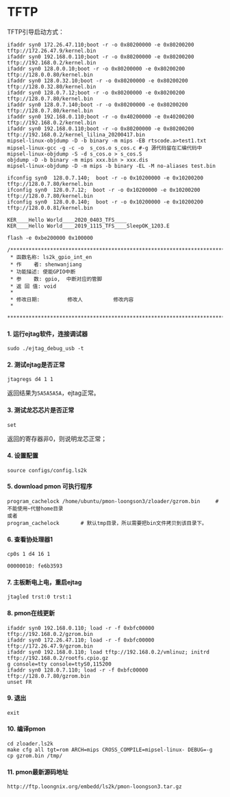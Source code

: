 # TFTP

TFTP引导启动方式：

    ifaddr syn0 172.26.47.110;boot -r -o 0x80200000 -e 0x80200200 tftp://172.26.47.9/kernel.bin
    ifaddr syn0 192.168.0.110;boot -r -o 0x80200000 -e 0x80200200 tftp://192.168.0.2/kernel.bin
    ifaddr syn0 128.0.0.10;boot -r -o 0x80200000 -e 0x80200200 tftp://128.0.0.80/kernel.bin
    ifaddr syn0 128.0.32.10;boot -r -o 0x80200000 -e 0x80200200 tftp://128.0.32.80/kernel.bin
    ifaddr syn0 128.0.7.12;boot -r -o 0x80200000 -e 0x80200200 tftp://128.0.7.80/kernel.bin
    ifaddr syn0 128.0.7.140;boot -r -o 0x80200000 -e 0x80200200 tftp://128.0.7.80/kernel.bin
    ifaddr syn0 192.168.0.110;boot -r -o 0x40200000 -e 0x40200200 tftp://192.168.0.2/kernel.bin
    ifaddr syn0 192.168.0.110;boot -r -o 0x80200000 -e 0x80200200 tftp://192.168.0.2/kernel_lilina_20200417.bin
    mipsel-linux-objdump -D -b binary -m mips -EB rtscode.a>test1.txt
    mipsel-linux-gcc -g -c -o  s_cos.o s_cos.c #-g 源代码留在汇编代码中
    mipsel-linux-objdump -S -d s_cos.o > s_cos.S
    objdump -D -b binary -m mips xxx.bin > xxx.dis
    mipsel-linux-objdump -D -m mips -b binary -EL -M no-aliases test.bin
    
    ifconfig syn0  128.0.7.140;  boot -r -o 0x10200000 -e 0x10200200 tftp://128.0.7.80/kernel.bin
    ifconfig syn0  128.0.7.12;  boot -r -o 0x10200000 -e 0x10200200 tftp://128.0.7.80/kernel.bin
    ifconfig syn0  128.0.0.140;  boot -r -o 0x10200000 -e 0x10200200 tftp://128.0.0.81/kernel.bin

    KER____Hello World____2020_0403_TFS____
    KER____Hello World____2019_1115_TFS____SleepOK_1203.E

    flash -e 0xbe200000 0x100000

    /*****************************************************************************
     * 函数名称: ls2k_gpio_int_en
     * 作    者: shenwanjiang   
     * 功能描述: 使能GPIO中断
     * 参    数: gpio,  中断对应的管脚
     * 返 回 值: void
     *  
     * 修改日期:         修改人          修改内容
     *
     *****************************************************************************/

#### 1. 运行ejtag软件，连接调试器

    sudo ./ejtag_debug_usb -t  

#### 2. 测试ejtag是否正常
    
    jtagregs d4 1 1

返回结果为`5A5A5A5A`，ejtag正常。

#### 3. 测试龙芯芯片是否正常

    set

返回的寄存器非0，则说明龙芯正常；

#### 4. 设置配置

    source configs/config.ls2k

#### 5. download pmon 可执行程序

    program_cachelock /home/ubuntu/pmon-loongson3/zloader/gzrom.bin     # 不能使用~代替home目录
    或者
    program_cachelock       # 默认tmp目录，所以需要把bin文件拷贝到该目录下。

#### 6. 查看协处理器1

    cp0s 1 d4 16 1
    
    00000010: fe6b3593 

#### 7. 主板断电上电，重启ejtag

    jtagled trst:0 trst:1

#### 8. pmon在线更新

    ifaddr syn0 192.168.0.110; load -r -f 0xbfc00000  tftp://192.168.0.2/gzrom.bin
    ifaddr syn0 172.26.47.110; load -r -f 0xbfc00000  tftp://172.26.47.9/gzrom.bin
    ifaddr syn0 192.168.0.110; load tftp://192.168.0.2/vmlinuz; initrd tftp://192.168.0.2/rootfs.cpio.gz
    g console=tty console=ttyS0,115200
    ifaddr syn0 128.0.7.110; load -r -f 0xbfc00000  tftp://128.0.7.80/gzrom.bin
    unset FR

#### 9. 退出

    exit

#### 10. 编译pmon
    
    cd zloader.ls2k
    make cfg all tgt=rom ARCH=mips CROSS_COMPILE=mipsel-linux- DEBUG=-g
    cp gzrom.bin /tmp/

#### 11. pmon最新源码地址

```
http://ftp.loongnix.org/embedd/ls2k/pmon-loongson3.tar.gz
```
